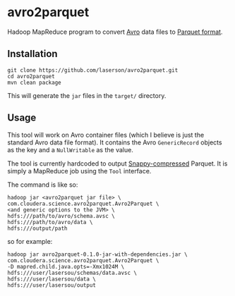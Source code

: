 avro2parquet
============

Hadoop MapReduce program to convert [Avro][2] data files to [Parquet format][2].

Installation
------------

    git clone https://github.com/laserson/avro2parquet.git
    cd avro2parquet
    mvn clean package

This will generate the `jar` files in the `target/` directory.

Usage
-----

This tool will work on Avro container files (which I believe is just the
standard Avro data file format).  It contains the Avro `GenericRecord` objects
as the key and a `NullWritable` as the value.

The tool is currently hardcoded to output [Snappy-compressed][3] Parquet.  It is
simply a MapReduce job using the `Tool` interface.

The command is like so:

    hadoop jar <avro2parquet jar file> \
    com.cloudera.science.avro2parquet.Avro2Parquet \
    <and generic options to the JVM> \
    hdfs:///path/to/avro/schema.avsc \
    hdfs:///path/to/avro/data \
    hdfs:///output/path

so for example:

    hadoop jar avro2parquet-0.1.0-jar-with-dependencies.jar \
    com.cloudera.science.avro2parquet.Avro2Parquet \
    -D mapred.child.java.opts=-Xmx1024M \
    hdfs:///user/lasersou/schemas/data.avsc \
    hdfs:///user/lasersou/data \
    hdfs:///user/lasersou/output

[1]: http://avro.apache.org/
[2]: http://parquet.io/
[3]: https://code.google.com/p/snappy/